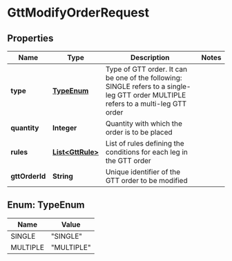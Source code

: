 # GttModifyOrderRequest

## Properties
Name | Type | Description | Notes
------------ | ------------- | ------------- | -------------
**type** | [**TypeEnum**](#TypeEnum) | Type of GTT order. It can be one of the following: SINGLE refers to a single-leg GTT order MULTIPLE refers to a multi-leg GTT order | 
**quantity** | **Integer** | Quantity with which the order is to be placed | 
**rules** | [**List&lt;GttRule&gt;**](GttRule.md) | List of rules defining the conditions for each leg in the GTT order | 
**gttOrderId** | **String** | Unique identifier of the GTT order to be modified | 

<a name="TypeEnum"></a>
## Enum: TypeEnum
Name | Value
---- | -----
SINGLE | &quot;SINGLE&quot;
MULTIPLE | &quot;MULTIPLE&quot;
